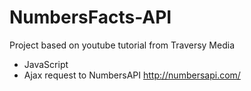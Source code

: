 # NumbersFacts-API
Project based on youtube tutorial from Traversy Media
 - JavaScript
 - Ajax request to NumbersAPI http://numbersapi.com/
